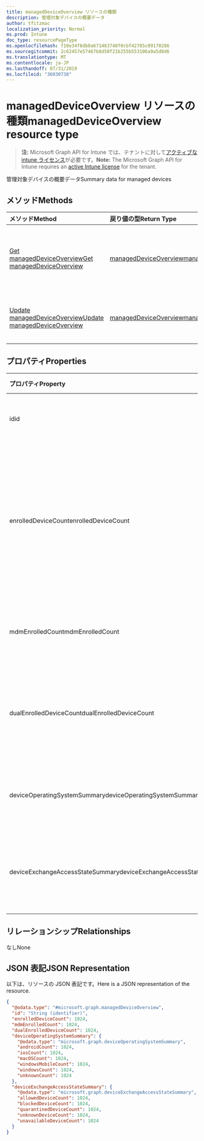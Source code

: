 ```yaml
---
title: managedDeviceOverview リソースの種類
description: 管理対象デバイスの概要データ
author: tfitzmac
localization_priority: Normal
ms.prod: Intune
doc_type: resourcePageType
ms.openlocfilehash: f10e34f8db0a671463740f0cbf42785c09170286
ms.sourcegitcommit: 2c62457e57467b8d50f21b255b553106a9a5d8d6
ms.translationtype: MT
ms.contentlocale: ja-JP
ms.lasthandoff: 07/31/2019
ms.locfileid: "36030738"
---
```

# <a name="manageddeviceoverview-resource-type"></a><span data-ttu-id="2d5b3-103">managedDeviceOverview リソースの種類</span><span class="sxs-lookup"><span data-stu-id="2d5b3-103">managedDeviceOverview resource type</span></span>

> <span data-ttu-id="2d5b3-104">**注:** Microsoft Graph API for Intune では、テナントに対して[アクティブな intune ライセンス](https://go.microsoft.com/fwlink/?linkid=839381)が必要です。</span><span class="sxs-lookup"><span data-stu-id="2d5b3-104">**Note:** The Microsoft Graph API for Intune requires an [active Intune license](https://go.microsoft.com/fwlink/?linkid=839381) for the tenant.</span></span>

<span data-ttu-id="2d5b3-105">管理対象デバイスの概要データ</span><span class="sxs-lookup"><span data-stu-id="2d5b3-105">Summary data for managed devices</span></span>

## <a name="methods"></a><span data-ttu-id="2d5b3-106">メソッド</span><span class="sxs-lookup"><span data-stu-id="2d5b3-106">Methods</span></span>
|<span data-ttu-id="2d5b3-107">メソッド</span><span class="sxs-lookup"><span data-stu-id="2d5b3-107">Method</span></span>|<span data-ttu-id="2d5b3-108">戻り値の型</span><span class="sxs-lookup"><span data-stu-id="2d5b3-108">Return Type</span></span>|<span data-ttu-id="2d5b3-109">説明</span><span class="sxs-lookup"><span data-stu-id="2d5b3-109">Description</span></span>|
|:---|:---|:---|
|[<span data-ttu-id="2d5b3-110">Get managedDeviceOverview</span><span class="sxs-lookup"><span data-stu-id="2d5b3-110">Get managedDeviceOverview</span></span>](../api/intune-devices-manageddeviceoverview-get.md)|[<span data-ttu-id="2d5b3-111">managedDeviceOverview</span><span class="sxs-lookup"><span data-stu-id="2d5b3-111">managedDeviceOverview</span></span>](../resources/intune-devices-manageddeviceoverview.md)|<span data-ttu-id="2d5b3-112">[managedDeviceOverview](../resources/intune-devices-manageddeviceoverview.md) オブジェクトのプロパティとリレーションシップを読み取ります。</span><span class="sxs-lookup"><span data-stu-id="2d5b3-112">Read properties and relationships of the [managedDeviceOverview](../resources/intune-devices-manageddeviceoverview.md) object.</span></span>|
|[<span data-ttu-id="2d5b3-113">Update managedDeviceOverview</span><span class="sxs-lookup"><span data-stu-id="2d5b3-113">Update managedDeviceOverview</span></span>](../api/intune-devices-manageddeviceoverview-update.md)|[<span data-ttu-id="2d5b3-114">managedDeviceOverview</span><span class="sxs-lookup"><span data-stu-id="2d5b3-114">managedDeviceOverview</span></span>](../resources/intune-devices-manageddeviceoverview.md)|<span data-ttu-id="2d5b3-115">[managedDeviceOverview](../resources/intune-devices-manageddeviceoverview.md) オブジェクトのプロパティを更新します。</span><span class="sxs-lookup"><span data-stu-id="2d5b3-115">Update the properties of a [managedDeviceOverview](../resources/intune-devices-manageddeviceoverview.md) object.</span></span>|

## <a name="properties"></a><span data-ttu-id="2d5b3-116">プロパティ</span><span class="sxs-lookup"><span data-stu-id="2d5b3-116">Properties</span></span>
|<span data-ttu-id="2d5b3-117">プロパティ</span><span class="sxs-lookup"><span data-stu-id="2d5b3-117">Property</span></span>|<span data-ttu-id="2d5b3-118">型</span><span class="sxs-lookup"><span data-stu-id="2d5b3-118">Type</span></span>|<span data-ttu-id="2d5b3-119">説明</span><span class="sxs-lookup"><span data-stu-id="2d5b3-119">Description</span></span>|
|:---|:---|:---|
|<span data-ttu-id="2d5b3-120">id</span><span class="sxs-lookup"><span data-stu-id="2d5b3-120">id</span></span>|<span data-ttu-id="2d5b3-121">String</span><span class="sxs-lookup"><span data-stu-id="2d5b3-121">String</span></span>|<span data-ttu-id="2d5b3-122">概要の一意識別子</span><span class="sxs-lookup"><span data-stu-id="2d5b3-122">Unique Identifier for the summary</span></span>|
|<span data-ttu-id="2d5b3-123">enrolledDeviceCount</span><span class="sxs-lookup"><span data-stu-id="2d5b3-123">enrolledDeviceCount</span></span>|<span data-ttu-id="2d5b3-124">Int32</span><span class="sxs-lookup"><span data-stu-id="2d5b3-124">Int32</span></span>|<span data-ttu-id="2d5b3-125">登録済みデバイスの合計数。</span><span class="sxs-lookup"><span data-stu-id="2d5b3-125">Total enrolled device count.</span></span> <span data-ttu-id="2d5b3-126">Intune PC エージェントで管理されている PC デバイスは含まれません</span><span class="sxs-lookup"><span data-stu-id="2d5b3-126">Does not include PC devices managed via Intune PC Agent</span></span>|
|<span data-ttu-id="2d5b3-127">mdmEnrolledCount</span><span class="sxs-lookup"><span data-stu-id="2d5b3-127">mdmEnrolledCount</span></span>|<span data-ttu-id="2d5b3-128">Int32</span><span class="sxs-lookup"><span data-stu-id="2d5b3-128">Int32</span></span>|<span data-ttu-id="2d5b3-129">MDM に登録されているデバイスの数</span><span class="sxs-lookup"><span data-stu-id="2d5b3-129">The number of devices enrolled in MDM</span></span>|
|<span data-ttu-id="2d5b3-130">dualEnrolledDeviceCount</span><span class="sxs-lookup"><span data-stu-id="2d5b3-130">dualEnrolledDeviceCount</span></span>|<span data-ttu-id="2d5b3-131">Int32</span><span class="sxs-lookup"><span data-stu-id="2d5b3-131">Int32</span></span>|<span data-ttu-id="2d5b3-132">MDM と EAS の両方に登録されているデバイスの数</span><span class="sxs-lookup"><span data-stu-id="2d5b3-132">The number of devices enrolled in both MDM and EAS</span></span>|
|<span data-ttu-id="2d5b3-133">deviceOperatingSystemSummary</span><span class="sxs-lookup"><span data-stu-id="2d5b3-133">deviceOperatingSystemSummary</span></span>|[<span data-ttu-id="2d5b3-134">deviceOperatingSystemSummary</span><span class="sxs-lookup"><span data-stu-id="2d5b3-134">deviceOperatingSystemSummary</span></span>](../resources/intune-devices-deviceoperatingsystemsummary.md)|<span data-ttu-id="2d5b3-135">デバイスのオペレーティング システムの概要。</span><span class="sxs-lookup"><span data-stu-id="2d5b3-135">Device operating system summary.</span></span>|
|<span data-ttu-id="2d5b3-136">deviceExchangeAccessStateSummary</span><span class="sxs-lookup"><span data-stu-id="2d5b3-136">deviceExchangeAccessStateSummary</span></span>|[<span data-ttu-id="2d5b3-137">deviceExchangeAccessStateSummary</span><span class="sxs-lookup"><span data-stu-id="2d5b3-137">deviceExchangeAccessStateSummary</span></span>](../resources/intune-devices-deviceexchangeaccessstatesummary.md)|<span data-ttu-id="2d5b3-138">Intune での Exchange アクセス状態の配布</span><span class="sxs-lookup"><span data-stu-id="2d5b3-138">Distribution of Exchange Access State in Intune</span></span>|

## <a name="relationships"></a><span data-ttu-id="2d5b3-139">リレーションシップ</span><span class="sxs-lookup"><span data-stu-id="2d5b3-139">Relationships</span></span>
<span data-ttu-id="2d5b3-140">なし</span><span class="sxs-lookup"><span data-stu-id="2d5b3-140">None</span></span>

## <a name="json-representation"></a><span data-ttu-id="2d5b3-141">JSON 表記</span><span class="sxs-lookup"><span data-stu-id="2d5b3-141">JSON Representation</span></span>
<span data-ttu-id="2d5b3-142">以下は、リソースの JSON 表記です。</span><span class="sxs-lookup"><span data-stu-id="2d5b3-142">Here is a JSON representation of the resource.</span></span>
<!-- {
  "blockType": "resource",
  "keyProperty": "id",
  "@odata.type": "microsoft.graph.managedDeviceOverview"
}
-->
``` json
{
  "@odata.type": "#microsoft.graph.managedDeviceOverview",
  "id": "String (identifier)",
  "enrolledDeviceCount": 1024,
  "mdmEnrolledCount": 1024,
  "dualEnrolledDeviceCount": 1024,
  "deviceOperatingSystemSummary": {
    "@odata.type": "microsoft.graph.deviceOperatingSystemSummary",
    "androidCount": 1024,
    "iosCount": 1024,
    "macOSCount": 1024,
    "windowsMobileCount": 1024,
    "windowsCount": 1024,
    "unknownCount": 1024
  },
  "deviceExchangeAccessStateSummary": {
    "@odata.type": "microsoft.graph.deviceExchangeAccessStateSummary",
    "allowedDeviceCount": 1024,
    "blockedDeviceCount": 1024,
    "quarantinedDeviceCount": 1024,
    "unknownDeviceCount": 1024,
    "unavailableDeviceCount": 1024
  }
}
```



